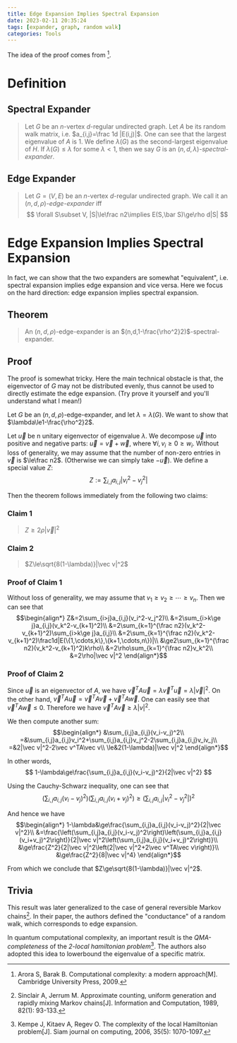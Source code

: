 ```yaml
---
title: Edge Expansion Implies Spectral Expansion
date: 2023-02-11 20:35:24
tags: [expander, graph, random walk]
categories: Tools
---
```


The idea of the proof comes from [^1].

# Definition

## Spectral Expander

> Let $G$ be an $n$-vertex $d$-regular undirected graph. Let $A$ be its random walk matrix, i.e. $a_{i,j}=\frac 1d |E(i,j)|$. One can see that the largest eigenvalue of $A$ is $1$. We define $\lambda(G)$ as the second-largest eigenvalue of $H$. If $\lambda(G)\le\lambda$ for some $\lambda<1$, then we say $G$ is an $(n,d,\lambda)$*-spectral-expander*.

## Edge Expander

> Let $G=(V,E)$ be an $n$-vertex $d$-regular undirected graph. We call it an $(n,d,\rho)$*-edge-expander* iff
> $$
> \forall S\subset V, |S|\le\frac n2\implies E(S,\bar S)\ge\rho d|S|
> $$

# Edge Expansion Implies Spectral Expansion
In fact, we can show that the two expanders are somewhat "equivalent", i.e. spectral expansion implies edge expansion and vice versa. Here we focus on the hard direction: edge expansion implies spectral expansion.

## Theorem
> An $(n,d,\rho)$-edge-expander is an $(n,d,1-\frac{\rho^2}2)$-spectral-expander.

## Proof
The proof is somewhat tricky. Here the main technical obstacle is that, the eigenvector of $G$ may not be distributed evenly, thus cannot be used to directly estimate the edge expansion. (Try prove it yourself and you'll understand what I mean!)

Let $G$ be an $(n,d,\rho)$-edge-expander, and let $\lambda=\lambda(G)$. We want to show that $\lambda\le1-\frac{\rho^2}2$.

Let $\vec u$ be n unitary eigenvector of eigenvalue $\lambda$. We decompose $\vec u$ into positive and negative parts: $\vec u=\vec v+\vec w$, where $\forall i, v_i\ge0\ge w_i$. Without loss of generality, we may assume that the number of non-zero entries in $\vec v$ is $\le\frac n2$. (Otherwise we can simply take $-\vec u$). We define a special value $Z$:
$$
Z:=\sum_{i,j}a_{i,j}|v_i^2-v_j^2|
$$

Then the theorem follows immediately from the following two claims:

### Claim 1
> $Z\ge2\rho|\vec v|^2$

### Claim 2
> $Z\le\sqrt{8(1-\lambda)}|\vec v|^2$

### Proof of Claim 1
Without loss of generality, we may assume that $v_1\ge v_2\ge\cdots\ge v_n$. Then we can see that 
$$\begin{align*}
	Z&=2\sum_{i>j}a_{i,j}(v_i^2-v_j^2)\\
	&=2\sum_{i>k\ge j}a_{i,j}(v_k^2-v_{k+1}^2)\\
	&=2\sum_{k=1}^{\frac n2}(v_k^2-v_{k+1}^2)\sum_{i>k\ge j}a_{i,j}\\
	&=2\sum_{k=1}^{\frac n2}(v_k^2-v_{k+1}^2)\frac1d|E(\{1,\cdots,k\},\{k+1,\cdots,n\})|\\
	&\ge2\sum_{k=1}^{\frac n2}(v_k^2-v_{k+1}^2)k\rho\\
	&=2\rho\sum_{k=1}^{\frac n2}v_k^2\\
	&=2\rho|\vec v|^2
\end{align*}$$

### Proof of Claim 2
Since $\vec u$ is an eigenvector of $A$, we have $\vec v^TA\vec u=\lambda\vec v^T\vec u=\lambda |\vec v|^2$. On the other hand, $\vec v^TA\vec u=\vec v^TA\vec v+\vec v^TA\vec w$. One can easily see that $\vec v^TA\vec w\le0$. Therefore we have $\vec v^TA\vec v\ge\lambda|v|^2$.

We then compute another sum:
$$\begin{align*}
	&\sum_{i,j}a_{i,j}(v_i-v_j)^2\\
	=&\sum_{i,j}a_{i,j}v_i^2+\sum_{i,j}a_{i,j}v_j^2-2\sum_{i,j}a_{i,j}v_iv_j\\
	=&2|\vec v|^2-2\vec v^TA\vec v\\
	\le&2(1-\lambda)|\vec v|^2
\end{align*}$$

In other words,
$$
	1-\lambda\ge\frac{\sum_{i,j}a_{i,j}(v_i-v_j)^2}{2|\vec v|^2}
$$

Using the Cauchy-Schwarz inequality, one can see that
$$
	\left(\sum_{i,j}a_{i,j}(v_i-v_j)^2\right)\left(\sum_{i,j}a_{i,j}(v_i+v_j)^2\right)\ge\left(\sum_{i,j}a_{i,j}|v_i^2-v_j^2|\right)^2
$$

And hence we have
$$\begin{align*}
	1-\lambda&\ge\frac{\sum_{i,j}a_{i,j}(v_i-v_j)^2}{2|\vec v|^2}\\
	&=\frac{\left(\sum_{i,j}a_{i,j}(v_i-v_j)^2\right)\left(\sum_{i,j}a_{i,j}(v_i+v_j)^2\right)}{2|\vec v|^2\left(\sum_{i,j}a_{i,j}(v_i+v_j)^2\right)}\\
	&\ge\frac{Z^2}{2|\vec v|^2\left(2|\vec v|^2+2\vec v^TA\vec v\right)}\\
	&\ge\frac{Z^2}{8|\vec v|^4}
\end{align*}$$

From which we conclude that $Z\ge\sqrt{8(1-\lambda)}|\vec v|^2$.

## Trivia

This result was later generalized to the case of general reversible Markov chains[^2]. In their paper, the authors defined the "conductance" of a random walk, which corresponds to edge expansion.

In quantum computational complexity, an important result is the *QMA-completeness* of the *2-local hamiltonian problem*[^3]. The authors also adopted this idea to lowerbound the eigenvalue of a specific matrix.

[^1]: Arora S, Barak B. Computational complexity: a modern approach\[M\]. Cambridge University Press, 2009.

[^2]: Sinclair A, Jerrum M. Approximate counting, uniform generation and rapidly mixing Markov chains\[J\]. Information and Computation, 1989, 82(1): 93-133.

[^3]: Kempe J, Kitaev A, Regev O. The complexity of the local Hamiltonian problem\[J\]. Siam journal on computing, 2006, 35(5): 1070-1097.
